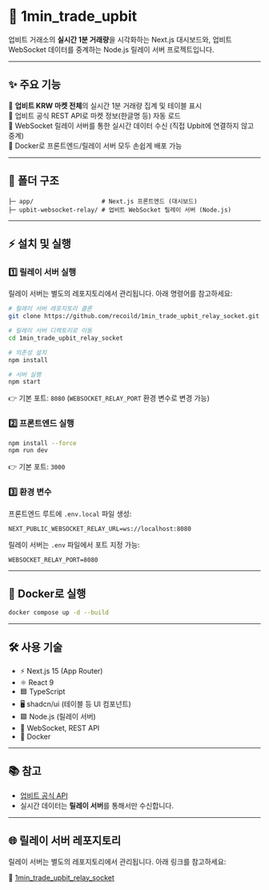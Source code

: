 # 🚀 1min_trade_upbit

업비트 거래소의 **실시간 1분 거래량**을 시각화하는 Next.js 대시보드와, 업비트 WebSocket 데이터를 중계하는 Node.js 릴레이 서버 프로젝트입니다.

---

## ✨ 주요 기능

🔹 **업비트 KRW 마켓 전체**의 실시간 1분 거래량 집계 및 테이블 표시 </br>
🔹 업비트 공식 REST API로 마켓 정보(한글명 등) 자동 로드</br>
🔹 WebSocket 릴레이 서버를 통한 실시간 데이터 수신 (직접 Upbit에 연결하지 않고 중계)</br>
🔹 Docker로 프론트엔드/릴레이 서버 모두 손쉽게 배포 가능</br>

---

## 📁 폴더 구조

```
├─ app/                   # Next.js 프론트엔드 (대시보드)
├─ upbit-websocket-relay/ # 업비트 WebSocket 릴레이 서버 (Node.js)
```

---

## ⚡️ 설치 및 실행

### 1️⃣ 릴레이 서버 실행

릴레이 서버는 별도의 레포지토리에서 관리됩니다. 아래 명령어를 참고하세요:

```bash
# 릴레이 서버 레포지토리 클론
git clone https://github.com/recoild/1min_trade_upbit_relay_socket.git

# 릴레이 서버 디렉토리로 이동
cd 1min_trade_upbit_relay_socket

# 의존성 설치
npm install

# 서버 실행
npm start
```
👉 기본 포트: `8080` (`WEBSOCKET_RELAY_PORT` 환경 변수로 변경 가능)

### 2️⃣ 프론트엔드 실행

```bash
npm install --force
npm run dev
```
👉 기본 포트: `3000`

### 3️⃣ 환경 변수

프론트엔드 루트에 `.env.local` 파일 생성:

```env
NEXT_PUBLIC_WEBSOCKET_RELAY_URL=ws://localhost:8080
```

릴레이 서버는 `.env` 파일에서 포트 지정 가능:

```env
WEBSOCKET_RELAY_PORT=8080
```

---

## 🐳 Docker로 실행

```bash
docker compose up -d --build
```

---

## 🛠️ 사용 기술

- ⚡ Next.js 15 (App Router)
- ⚛️ React 9
- 🟦 TypeScript
- 🖥️ shadcn/ui (테이블 등 UI 컴포넌트)
- 🟩 Node.js (릴레이 서버)
- 🔌 WebSocket, REST API
- 🐳 Docker

---

## 📚 참고

- [업비트 공식 API](https://docs.upbit.com/)
- 실시간 데이터는 **릴레이 서버**를 통해서만 수신합니다.

---

## 🌐 릴레이 서버 레포지토리

릴레이 서버는 별도의 레포지토리에서 관리됩니다. 아래 링크를 참고하세요:

🔗 [1min_trade_upbit_relay_socket](https://github.com/recoild/1min_trade_upbit_relay_socket)
